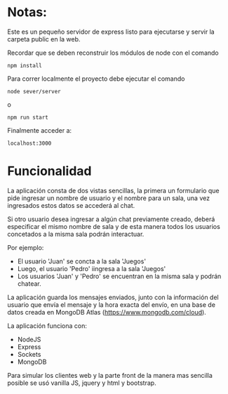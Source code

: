 # Notas:

Este es un pequeño servidor de express listo para ejecutarse y servir la carpeta public en la web.

Recordar que se deben reconstruir los módulos de node con el comando

```
npm install
```

Para correr localmente el proyecto debe ejecutar el comando
```
node sever/server
```
o
```
npm run start
```

Finalmente acceder a:
```
localhost:3000
```

# Funcionalidad
La aplicación consta de dos vistas sencillas, la primera un formulario que pide ingresar un nombre de usuario y el nombre para un sala, una vez ingresados estos datos se accederá al chat.

Si otro usuario desea ingresar a algún chat previamente creado, deberá especificar el mismo nombre de sala y de esta manera todos los usuarios concetados a la misma sala podrán interactuar.

Por ejemplo: 
- El usuario 'Juan' se concta a la sala 'Juegos'
- Luego, el usuario 'Pedro' iingresa a la sala 'Juegos'
- Los usuarios 'Juan' y 'Pedro' se encuentran en la misma sala y podrán chatear.



La aplicación guarda los mensajes enviados, junto con la información del usuario que envía el mensaje y la hora exacta del envío, en una base de datos creada en MongoDB Atlas (https://www.mongodb.com/cloud).

La aplicación funciona con:
- NodeJS
- Express
- Sockets
- MongoDB

Para simular los clientes web y la parte front de la manera mas sencilla posible se usó vanilla JS, jquery y html y bootstrap.

